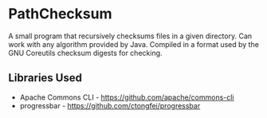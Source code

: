 # PathChecksum
A small program that recursively checksums files in a given directory. Can work with any algorithm provided by Java. Compiled in a format used by the GNU Coreutils checksum digests for checking.

## Libraries Used
 - Apache Commons CLI - https://github.com/apache/commons-cli
 - progressbar - https://github.com/ctongfei/progressbar
